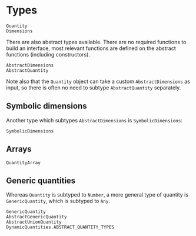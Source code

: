 # Types

```@docs
Quantity
Dimensions
```

There are also abstract types available. There are no required
functions to build an interface, most relevant functions are
defined on the abstract functions (including constructors).

```@docs
AbstractDimensions
AbstractQuantity
```

Note also that the `Quantity` object can take a custom `AbstractDimensions`
as input, so there is often no need to subtype `AbstractQuantity` separately.

## Symbolic dimensions

Another type which subtypes `AbstractDimensions` is `SymbolicDimensions`:

```@docs
SymbolicDimensions
```

## Arrays

```@docs
QuantityArray
```

## Generic quantities

Whereas `Quantity` is subtyped to `Number`,
a more general type of quantity is `GenericQuantity`,
which is subtyped to `Any`.

```@docs
GenericQuantity
AbstractGenericQuantity
AbstractUnionQuantity
DynamicQuantities.ABSTRACT_QUANTITY_TYPES
```
